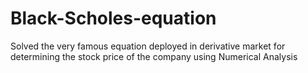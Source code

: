 # Black-Scholes-equation
Solved the very famous equation deployed in derivative market for determining the stock price of the company using Numerical Analysis
